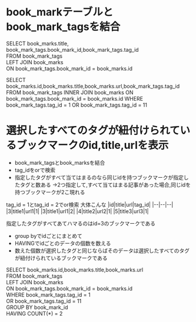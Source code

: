 # book_markテーブルとbook_mark_tagsを結合
SELECT book_marks.title, book_mark_tags.book_mark_id,book_mark_tags.tag_id  
FROM book_mark_tags  
LEFT JOIN book_marks  
ON book_mark_tags.book_mark_id = book_marks.id  


SELECT book_marks.id,book_marks.title,book_marks.url,book_mark_tags.tag_id
FROM book_mark_tags 
INNER JOIN book_marks
ON book_mark_tags.book_mark_id = book_marks.id 
WHERE book_mark_tags.tag_id = 1
OR book_mark_tags.tag_id = 11

# 選択したすべてのタグが紐付けられているブックマークのid,title,urlを表示
* book_mark_tagsとbook_marksを結合
* tag_idをorで検索
* 指定したタグがすべて当てはまるのなら同じidを持つブックマークが指定したタグと数ある
->2つ指定して,すべて当てはまる記事があった場合,同じidを持つブックマークが2こ現れる

tag_id = 1とtag_id = 2でor検索
大体こんな
|id|title|url|tag_id|
|--|--|--|
|3|title1|url1|1|
|3|title1|url1|2|
|4|title2|url2|1|
|5|title3|url3|1|

指定したタグがすべてあてハマるのはid=3のブックマークである

* group byでidごとにまとめて
* HAVINGでidごとのデータの個数を数える
* 数えた個数が選択したタグと同じならばそのデータは選択したすべてのタグが紐付けられているブックマークである


SELECT book_marks.id,book_marks.title,book_marks.url  
FROM book_mark_tags   
LEFT JOIN book_marks  
ON book_mark_tags.book_mark_id = book_marks.id   
WHERE book_mark_tags.tag_id = 1  
OR book_mark_tags.tag_id = 11  
GROUP BY book_mark_id  
HAVING COUNT(*) = 2  
